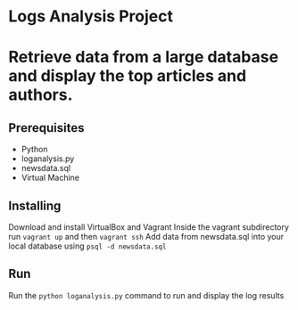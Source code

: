 <h1>Logs Analysis Project<h1>
Retrieve data from a large database and display the top articles and authors.

<h2>Prerequisites</h2>
    <ul>
        <li>Python</li>
        <li>loganalysis.py</li>
        <li>newsdata.sql</li>
        <li>Virtual Machine</li>
    </ul>
	
<h2>Installing</h2>
	Download and install VirtualBox and Vagrant
	Inside the vagrant subdirectory run <code>vagrant up</code> and then <code>vagrant ssh</code>
	Add data from newsdata.sql into your local database using <code>psql -d newsdata.sql</code>
	
	
<h2>Run</h2>
	Run the <code>python loganalysis.py</code> command to run and display the log results
	